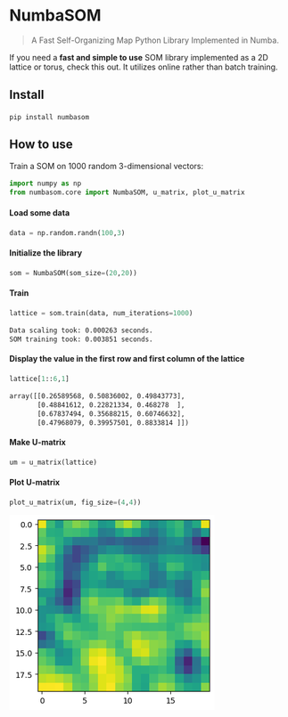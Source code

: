 # NumbaSOM
> A Fast Self-Organizing Map Python Library Implemented in Numba.


If you need a **fast and simple to use** SOM library implemented as a 2D lattice or torus, check this out. It utilizes online rather than batch training. 

## Install

`pip install numbasom`

## How to use

Train a SOM on 1000 random 3-dimensional vectors:

```python
import numpy as np
from numbasom.core import NumbaSOM, u_matrix, plot_u_matrix
```

#### Load some data

```python
data = np.random.randn(100,3)
```

#### Initialize the library

```python
som = NumbaSOM(som_size=(20,20))
```

#### Train

```python
lattice = som.train(data, num_iterations=1000)
```

    Data scaling took: 0.000263 seconds.
    SOM training took: 0.003851 seconds.


#### Display the value in the first row and first column of the lattice

```python
lattice[1::6,1]
```




    array([[0.26589568, 0.50836002, 0.49843773],
           [0.48841612, 0.22821334, 0.468278  ],
           [0.67837494, 0.35688215, 0.60746632],
           [0.47968079, 0.39957501, 0.8833814 ]])



#### Make U-matrix

```python
um = u_matrix(lattice)
```

#### Plot U-matrix

```python
plot_u_matrix(um, fig_size=(4,4))
```


![png](docs/images/output_17_0.png)

